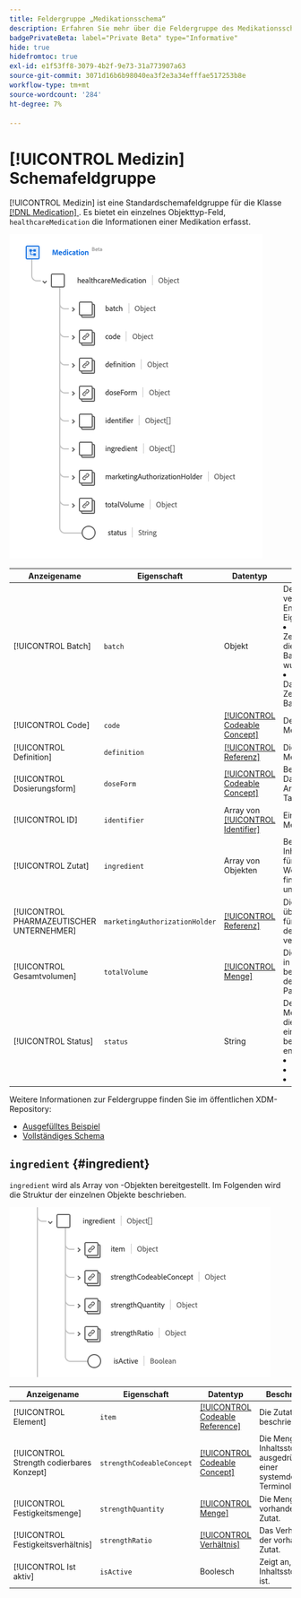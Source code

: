 ```yaml
---
title: Feldergruppe „Medikationsschema“
description: Erfahren Sie mehr über die Feldergruppe des Medikationsschemas.
badgePrivateBeta: label="Private Beta" type="Informative"
hide: true
hidefromtoc: true
exl-id: e1f53ff8-3079-4b2f-9e73-31a773907a63
source-git-commit: 3071d16b6b98040ea3f2e3a34efffae517253b8e
workflow-type: tm+mt
source-wordcount: '284'
ht-degree: 7%

---
```


# [!UICONTROL Medizin] Schemafeldgruppe

[!UICONTROL Medizin] ist eine Standardschemafeldgruppe für die Klasse [[!DNL Medication] &#x200B;](../../../classes/medication.md). Es bietet ein einzelnes Objekttyp-Feld, `healthcareMedication` die Informationen einer Medikation erfasst.

![Feldergruppenstruktur](../../../images/healthcare/field-groups/medication/medication.png)

| Anzeigename | Eigenschaft | Datentyp | Beschreibung |
| ---|  --- | --- | --- |
| [!UICONTROL Batch] | `batch` | Objekt | Details zu einem verpackten Medikament. Enthält zwei Eigenschaften: <li>`lotNumber`: Ein Zeichenfolgenwert für die Kennung, die dem Batch zugewiesen wurde.</li> <li>`expirationDate`: Ein DateTime-Wert für den Zeitpunkt, zu dem der Batch abläuft.</li> |
| [!UICONTROL Code] | `code` | [[!UICONTROL Codeable Concept]](../data-types/codeable-concept.md) | Der Code, der dieses Medikament identifiziert. |
| [!UICONTROL Definition] | `definition` | [[!UICONTROL Referenz]](../data-types/reference.md) | Die Definition der Medikation. |
| [!UICONTROL Dosierungsform] | `doseForm` | [[!UICONTROL Codeable Concept]](../data-types/codeable-concept.md) | Beschreibt die Darreichungsform des Arzneimittels, z. B. Tabletten oder Kapseln. |
| [!UICONTROL ID] | `identifier` | Array von [[!UICONTROL Identifier]](../data-types/identifier.md) | Eine Kennung für das Medikament. |
| [!UICONTROL Zutat] | `ingredient` | Array von Objekten | Beschreibt die Inhaltsstoffinformationen für das Medikament. Weitere Informationen finden [&#x200B; im &#x200B;](#ingredient) Abschnitt unten. |
| [!UICONTROL PHARMAZEUTISCHER UNTERNEHMER] | `marketingAuthorizationHolder` | [[!UICONTROL Referenz]](../data-types/reference.md) | Die Organisation, die über die Genehmigung für das Inverkehrbringen des Arzneimittels verfügt. |
| [!UICONTROL Gesamtvolumen] | `totalVolume` | [[!UICONTROL Menge]](../data-types/quantity.md) | Die Produktmenge, die in dem Medikament bereitgestellt wird, wenn der Produktcode keine Paketgröße ableitet. |
| [!UICONTROL Status] | `status` | String | Der Status des Medikaments. Der Wert dieser Eigenschaft muss einem der folgenden bekannten Enum-Werte entsprechen. <li> `active` </li> <li> `inactive` </li> <li> `entered-in-error` </li> |

Weitere Informationen zur Feldergruppe finden Sie im öffentlichen XDM-Repository:

* [Ausgefülltes Beispiel](https://github.com/adobe/xdm/blob/master/extensions/industry/healthcare/fhir/fieldgroups/medication.example.1.json)
* [Vollständiges Schema](https://github.com/adobe/xdm/blob/master/extensions/industry/healthcare/fhir/fieldgroups/medication.schema.json)

## `ingredient` {#ingredient}

`ingredient` wird als Array von -Objekten bereitgestellt. Im Folgenden wird die Struktur der einzelnen Objekte beschrieben.

![Struktur der Inhaltsstoffe](../../../images/healthcare/field-groups/medication/ingredient.png)

| Anzeigename | Eigenschaft | Datentyp | Beschreibung |
| --- | --- | --- | --- |
| [!UICONTROL Element] | `item` | [[!UICONTROL Codeable Reference]](../data-types/codeable-reference.md) | Die Zutat, die beschrieben wird. |
| [!UICONTROL Strength codierbares Konzept] | `strengthCodeableConcept` | [[!UICONTROL Codeable Concept]](../data-types/codeable-concept.md) | Die Menge des Inhaltsstoffs, ausgedrückt in einer systemdefinierten Terminologie. |
| [!UICONTROL Festigkeitsmenge] | `strengthQuantity` | [[!UICONTROL Menge]](../data-types/quantity.md) | Die Menge der vorhandenen Zutat. |
| [!UICONTROL Festigkeitsverhältnis] | `strengthRatio` | [[!UICONTROL Verhältnis]](../data-types/ratio.md) | Das Verhältnis der vorhandenen Zutat. |
| [!UICONTROL Ist aktiv] | `isActive` | Boolesch | Zeigt an, ob der Inhaltsstoff aktiv ist. |
